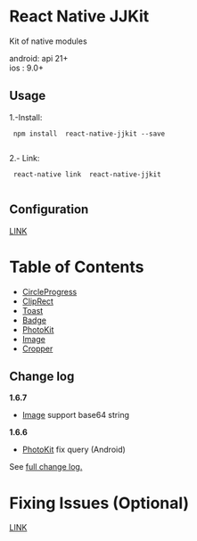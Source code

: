 # React Native JJKit

Kit of native modules

android: api 21+  
ios : 9.0+

## Usage


1.-Install:
```
 npm install  react-native-jjkit --save
	
```

2.- Link:
```
 react-native link  react-native-jjkit
	
```
## Configuration

[LINK](./readmes/config.md)

# Table of Contents

- [CircleProgress](./readmes/CircleProgress.md)
- [ClipRect](./readmes/ClipRect.md)
- [Toast](./readmes/toast.md)
- [Badge](./readmes/badge.md)
- [PhotoKit](./readmes/photokit.md)
- [Image](./readmes/image.md)
- [Cropper](./readmes/cropper.md)

## Change log


**1.6.7**

- [Image](./readmes/image.md) support base64 string
    

**1.6.6**

- [PhotoKit](./readmes/photokit.md) fix query (Android)
    


See [full change log.](./readmes/changelog.md)

# Fixing Issues (Optional)


[LINK](./readmes/issues.md)
